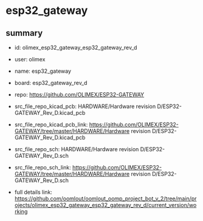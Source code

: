 # esp32_gateway
 
## summary 
* id: olimex_esp32_gateway_esp32_gateway_rev_d
* user: olimex
* name: esp32_gateway
* board: esp32_gateway_rev_d
* repo: https://github.com/OLIMEX/ESP32-GATEWAY
* src_file_repo_kicad_pcb: HARDWARE/Hardware revision D/ESP32-GATEWAY_Rev_D.kicad_pcb
* src_file_repo_kicad_pcb_link: https://github.com/OLIMEX/ESP32-GATEWAY/tree/master/HARDWARE/Hardware revision D/ESP32-GATEWAY_Rev_D.kicad_pcb


* src_file_repo_sch: HARDWARE/Hardware revision D/ESP32-GATEWAY_Rev_D.sch
* src_file_repo_sch_link: https://github.com/OLIMEX/ESP32-GATEWAY/tree/master/HARDWARE/Hardware revision D/ESP32-GATEWAY_Rev_D.sch
* full details link: https://github.com/oomlout/oomlout_oomp_project_bot_v_2/tree/main/projects/olimex_esp32_gateway_esp32_gateway_rev_d/current_version/working  







